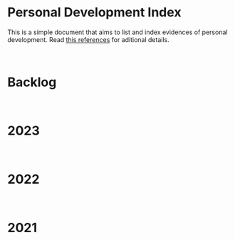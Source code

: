 # Personal Development Index

This is a simple document that aims to list and index evidences of personal development. Read [this references](./docs/references.md) for aditional details.

</br>
<h1>Backlog</h1>
<ul>
  <!-- <li>
    <details> 
      <summary>
        <a href="https://www.totaltypescript.com/tutorials/beginners-typescript">[Tutorial] Beginners TypeScript</a> (0%)
      </summary>
      <ul>
        <li>
          Started: 
        </li>
        <li>
          Finished:
        </li>
      </ul>
      </details>
  </li>
  <li>
    <details> 
      <summary>
        <a href="https://www.totaltypescript.com/tutorials/zod">[Tutorial] Zod</a> (0%)
      </summary>
      <ul>
        <li>
          Started: 
        </li>
        <li>
          Finished:
        </li>
      </ul>
      </details>
  </li> -->
  <!-- <li>
    <details> 
      <summary>
        <a href="https://www.totaltypescript.com/workshops/type-transformations">[Workshop] Type Transformations</a> (0%)
      </summary>
      <ul>
        <li>
          Started: 
        </li>
        <li>
          Finished:
        </li>
      </ul>
      </details>
  </li>
  <li>
    <details> 
      <summary>
        <a href="https://www.totaltypescript.com/tips">[Workshop] TypeScript Tips</a> (0%)
      </summary>
      <ul>
        <li>
          Started: 
        </li>
        <li>
          Finished:
        </li>
      </ul>
      </details>
  </li>
  <li>
    <details> 
      <summary>
        <a href="https://hasura.io/learn/">[Tutorial] FullStack GraphQL Tutorials</a> (0%)
      </summary>
      <ul>
        <li>
          Started: 
        </li>
        <li>
          Finished:
        </li>
      </ul>
      </details>
  </li>
  <li>
    <details> 
      <summary>
        <a href="https://www.amazon.com.br/Peopleware-Productive-Projects-Tom-DeMarco/dp/0321934113">[Book] Peopleware: Productive Projects and Teams</a> (0%)
      </summary>
      <ul>
        <li>
          Started: 
        </li>
        <li>
          Finished:
        </li>
      </ul>
      </details>
  </li>
  <li>
    <details> 
    <summary>
      <a href="https://github.com/amaralc/learn-threejs-using-react">[Course] Learn ThreeJS using React</a> (0%)
    </summary>
    <ul>
        <li>
          Started: 
        </li>
        <li>
          Finished:
        </li>
      </ul>
    </details>
  </li> -->
</ul>
</br>

<h1>2023</h1>
<ul>
  <!-- <li>
    <details> 
    <summary>
      <a href="https://github.com/amaralc/microfrontends-with-react">[Course] Microfrontends with React: A Complete Developer's Guide</a> (16%)
    </summary>
    <ul>
        <li>
          Started: 2022-11-10
        </li>
        <li>
          Finished:
        </li>
      </ul>
    </details>
  </li> -->
  <!-- <li>
    <details> 
    <summary>
      <a href="https://github.com/amaralc/systems-design-fundamentals-notes">[Course] Systems Design Fundamentals</a> (20%)
    </summary>
    <ul>
      <li>
        Started: 2022-12-11
      </li>
      <li>
        Finished:
      </li>
    </ul>
    </details>
  </li> -->
  <!-- <li>
    <details> 
      <summary>
        <a href="https://github.com/amaralc/nestjs-fundamentals">[Course] NestJS Fundamentals</a> (27%)
      </summary>
      <ul>
        <li>
          Started: 2022-11-26
        </li>
        <li>
          Finished:
        </li>
      </ul>
    </details>
  </li> -->
  <!-- <li>
    <details> 
    <summary>
      <a href="https://docs.google.com/document/d/1-61PDnyvwtDovGyJWh2ZxFKRffzUxFheF41_2WTMWpU/edit?usp=share_link">[Book] Team Topologies: Organizing Business and Technology Teams for Fast Flow</a> (61%)
    </summary>
    <ul>
      <li>
        Started: 2022-11-02
      </li>
      <li>
        Finished:
      </li>
    </ul>
    </details>
  </li> -->
   <!-- <li>
    <details> 
    <summary>
      <a href="https://docs.google.com/document/d/1Lhxslykqxw0it2yzYy-AELPS-VwzoMoi69FlQB11UXc/edit?usp=share_link">[Book] Building Micro-Frontends</a> (20%)
    </summary>
    <ul>
      <li>
        Started: 2022-10-13
      </li>
      <li>
        Finished:
      </li>
    </ul>
    </details>
  </li> -->
</ul>
</br>

<h1>2022</h1>
<ul>
  <!-- <li>
    <details> 
    <summary>
      <a href="https://github.com/amaralc/2022-course-rocketseat-ignite-lab-nodejs">[Workshop] Ignite Lab Node.js 2022</a> (100%) ✔️
    </summary>
    <ul>
      <li>
        Started: 2022-12-13
      </li>
      <li>
        Finished: 2022-12-15
      </li>
    </ul>
    </details>
  </li> -->
  <!-- <li>
    <details> 
    <summary>
      <a href="https://docs.google.com/document/d/11H4p8mdh9XqysuJRMCgnANQ6WLe_93aPJqMJi-tC13E/edit?usp=share_link">[Book] Extreme Programming Explained</a> (0%) 
    </summary>
    <ul>
      <li>
        Started: 2023-01-09
      </li>
      <li>
        Finished: 
      </li>
    </ul>
    </details>
  </li> -->
</ul>
</br>

<h1>2021</h1>
<ul>
</ul>
</br>